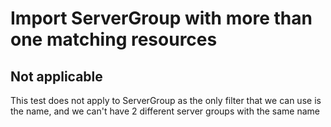# Import ServerGroup with more than one matching resources

## Not applicable

This test does not apply to ServerGroup as the only filter that we can use is the name, and we can't have 2 different server groups with the same name